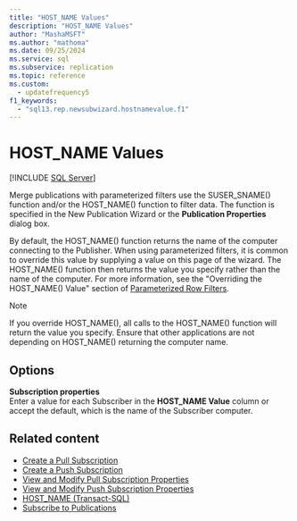 ```yaml
---
title: "HOST_NAME Values"
description: "HOST_NAME Values"
author: "MashaMSFT"
ms.author: "mathoma"
ms.date: 09/25/2024
ms.service: sql
ms.subservice: replication
ms.topic: reference
ms.custom:
  - updatefrequency5
f1_keywords:
  - "sql13.rep.newsubwizard.hostnamevalue.f1"
---
```

# HOST_NAME Values
 [!INCLUDE [SQL Server](../../includes/applies-to-version/sqlserver.md)]

Merge publications with parameterized filters use the SUSER_SNAME() function and/or the HOST_NAME() function to filter data. The function is specified in the New Publication Wizard or the **Publication Properties** dialog box.  
  
By default, the HOST_NAME() function returns the name of the computer connecting to the Publisher. When using parameterized filters, it is common to override this value by supplying a value on this page of the wizard. The HOST_NAME() function then returns the value you specify rather than the name of the computer. For more information, see the "Overriding the HOST_NAME() Value" section of [Parameterized Row Filters](../../relational-databases/replication/merge/parameterized-filters-parameterized-row-filters.md).  
  
> [!NOTE]  
>  If you override HOST_NAME(), all calls to the HOST_NAME() function will return the value you specify. Ensure that other applications are not depending on HOST_NAME() returning the computer name.  
  
## Options  
 **Subscription properties**  
 Enter a value for each Subscriber in the **HOST_NAME Value** column or accept the default, which is the name of the Subscriber computer.  
  
## Related content

- [Create a Pull Subscription](../../relational-databases/replication/create-a-pull-subscription.md)
- [Create a Push Subscription](../../relational-databases/replication/create-a-push-subscription.md)
- [View and Modify Pull Subscription Properties](../../relational-databases/replication/view-and-modify-pull-subscription-properties.md)
- [View and Modify Push Subscription Properties](../../relational-databases/replication/view-and-modify-push-subscription-properties.md)
- [HOST_NAME &#40;Transact-SQL&#41;](../../t-sql/functions/host-name-transact-sql.md)
- [Subscribe to Publications](../../relational-databases/replication/subscribe-to-publications.md)
